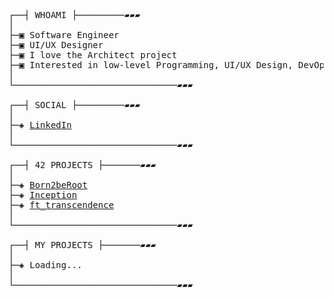 
<pre>
  
┌──┤ WHOAMI ├─────────▰▰▰
│
├─▣ Software Engineer
├─▣ UI/UX Designer
├─▣ I love the Architect project
├─▣ Interested in low-level Programming, UI/UX Design, DevOps, Cloud and AI.
│
└───────────────────────────────▰▰▰

┌──┤ SOCIAL ├─────────▰▰▰
│
├─◈ <a href="https://www.linkedin.com/in/mayachee/">LinkedIn</a>
│
└───────────────────────────────▰▰▰

┌──┤ 42 PROJECTS ├───────▰▰▰
│
├─◈ <a href="https://github.com/siiine-764/Born2beroot-42">Born2beRoot</a>
├─◈ <a href="https://github.com/siiine-764/inception">Inception</a>
├─◈ <a href="">ft_transcendence</a>
│
└───────────────────────────────▰▰▰

┌──┤ MY PROJECTS ├───────▰▰▰
│
├─◈ Loading...
│
└───────────────────────────────▰▰▰
</pre>


